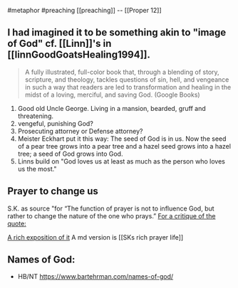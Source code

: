 #metaphor #preaching
[[preaching]] -- [[Proper 12]] 

## I had imagined it to be something akin to "image of God" cf. [[Linn]]'s in [[linnGoodGoatsHealing1994]].  

> A fully illustrated, full-color book that, through a blending of story, scripture, and theology, tackles questions of sin, hell, and vengeance in such a way that readers are led to transformation and healing in the midst of a loving, merciful, and saving God. (Google Books)

1. Good old Uncle George. Living in a mansion, bearded, gruff and threatening.
2. vengeful, punishing God?
3. Prosecuting attorney or Defense attorney?
4. Meister Eckhart put it this way: The seed of God is in us. Now the seed of a pear tree grows into a pear tree and a hazel seed grows into a hazel tree; a seed of God grows into God.
5. Linns build on "God loves us at least as much as the person who loves us the most."
## Prayer to change us

S.K. as source "for “The function of prayer is not to influence God, but rather to change the nature of the one who prays.” [For a critique of the quote:](https://joelkime.com/2023/11/18/why-i-dont-like-the-phrase-prayer-doesnt-change-god-it-changes-us-praying-in-the-spirit-preview/)

[A rich exposition of it](https://www.americamagazine.org/faith/2020/02/28/startling-prayer-life-soren-kierkegaard#:~:text=The%20function%20of%20prayer%20is%20not%20to,the%20nature%20of%20the%20one%20who%20prays.%E2%80%9D) A md version is [[SKs rich prayer life]]

## Names of God: 

- HB/NT https://www.bartehrman.com/names-of-god/

